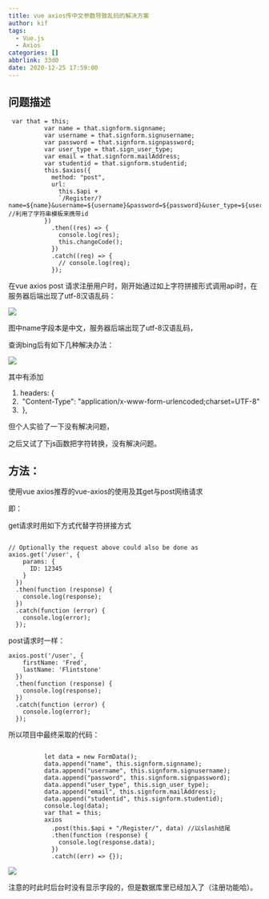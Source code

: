 ```yaml
---
title: vue axios传中文参数导致乱码的解决方案
author: kif
tags:
  - Vue.js
  - Axios
categories: []
abbrlink: 33d0
date: 2020-12-25 17:59:00
---
```


## 问题描述

```
 var that = this;
          var name = that.signform.signname;
          var username = that.signform.signusername;
          var password = that.signform.signpassword;
          var user_type = that.sign_user_type;
          var email = that.signform.mailAddress;
          var studentid = that.signform.studentid;
          this.$axios({
            method: "post",
            url:
              this.$api +
              `/Register/?name=${name}&username=${username}&password=${password}&user_type=${user_type}&email=${email}&studentid=${studentid}`, //利用了字符串模板来携带id
          })
            .then((res) => {
              console.log(res);
              this.changeCode();
            })
            .catch((req) => {
              // console.log(req);
            });
```

在vue axios post 请求注册用户时，刚开始通过如上字符拼接形式调用api时，在服务器后端出现了utf-8汉语乱码：

![](https://gitee.com/wkkif/PicGoimg/raw/master/img/20201225180537.png)



图中name字段本是中文，服务器后端出现了utf-8汉语乱码，

查询bing后有如下几种解决办法：

![](https://gitee.com/wkkif/PicGoimg/raw/master/img/20201225180735.png)



其中有添加

1. headers: {
2. ​			"Content-Type": "application/x-www-form-urlencoded;charset=UTF-8"
3. ​									},



但个人实验了一下没有解决问题，

之后又试了下js函数把字符转换，没有解决问题。

## 方法：

使用vue axios推荐的vue-axios的使用及其get与post网络请求

即：

get请求时用如下方式代替字符拼接方式

```

// Optionally the request above could also be done as
axios.get('/user', {
    params: {
      ID: 12345
    }
  })
  .then(function (response) {
    console.log(response);
  })
  .catch(function (error) {
    console.log(error);
  });
```

post请求时一样：

```
axios.post('/user', {
    firstName: 'Fred',
    lastName: 'Flintstone'
  })
  .then(function (response) {
    console.log(response);
  })
  .catch(function (error) {
    console.log(error);
  });
```



所以项目中最终采取的代码：

```

          let data = new FormData();
          data.append("name", this.signform.signname);
          data.append("username", this.signform.signusername);
          data.append("password", this.signform.signpassword);
          data.append("user_type", this.sign_user_type);
          data.append("email", this.signform.mailAddress);
          data.append("studentid", this.signform.studentid);
          console.log(data);
          var that = this;
          axios
            .post(this.$api + "/Register/", data) //以slash结尾
            .then(function (response) {
              console.log(response.data);
            })
            .catch((err) => {});
```

![](https://gitee.com/wkkif/PicGoimg/raw/master/img/20201225181426.png)

注意的时此时后台时没有显示字段的，但是数据库里已经加入了（注册功能哈）。